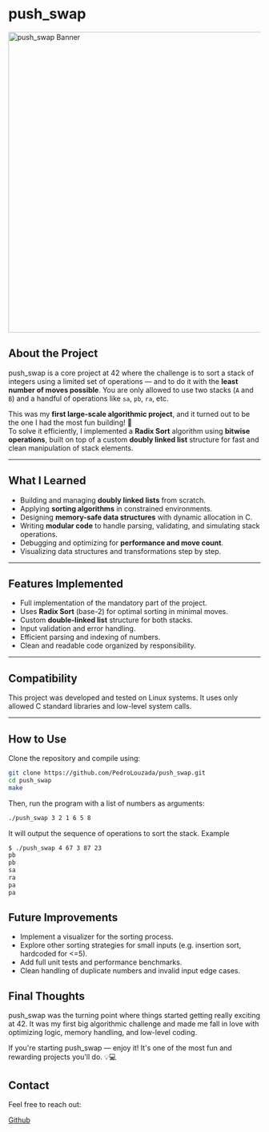 # push_swap

<img src="https://miro.medium.com/v2/resize:fit:744/1*HnhUPGIafYrShJav9tkVug.png" width="600" alt="push_swap Banner" />

## About the Project

push_swap is a core project at 42 where the challenge is to sort a stack of integers using a limited set of operations — and to do it with the **least number of moves possible**. You are only allowed to use two stacks (`A` and `B`) and a handful of operations like `sa`, `pb`, `ra`, etc.

This was my **first large-scale algorithmic project**, and it turned out to be the one I had the most fun building! 🎉  
To solve it efficiently, I implemented a **Radix Sort** algorithm using **bitwise operations**, built on top of a custom **doubly linked list** structure for fast and clean manipulation of stack elements.

---

## What I Learned

- Building and managing **doubly linked lists** from scratch.
- Applying **sorting algorithms** in constrained environments.
- Designing **memory-safe data structures** with dynamic allocation in C.
- Writing **modular code** to handle parsing, validating, and simulating stack operations.
- Debugging and optimizing for **performance and move count**.
- Visualizing data structures and transformations step by step.

---

## Features Implemented

- Full implementation of the mandatory part of the project.
- Uses **Radix Sort** (base-2) for optimal sorting in minimal moves.
- Custom **double-linked list** structure for both stacks.
- Input validation and error handling.
- Efficient parsing and indexing of numbers.
- Clean and readable code organized by responsibility.

---
## Compatibility

This project was developed and tested on Linux systems. It uses only allowed C standard libraries and low-level system calls.

---

## How to Use

Clone the repository and compile using:

```bash
git clone https://github.com/PedroLouzada/push_swap.git
cd push_swap
make
```
Then, run the program with a list of numbers as arguments:
```bash
./push_swap 3 2 1 6 5 8
```
It will output the sequence of operations to sort the stack.
Example
```bash
$ ./push_swap 4 67 3 87 23
pb
pb
sa
ra
pa
pa
```
## Future Improvements

- Implement a visualizer for the sorting process.
- Explore other sorting strategies for small inputs (e.g. insertion sort, hardcoded for <=5).
- Add full unit tests and performance benchmarks.
- Clean handling of duplicate numbers and invalid input edge cases.

## Final Thoughts

push_swap was the turning point where things started getting really exciting at 42. It was my first big algorithmic challenge and made me fall in love with optimizing logic, memory handling, and low-level coding.

If you're starting push_swap — enjoy it! It's one of the most fun and rewarding projects you'll do. 💡💻

## Contact
Feel free to reach out:

[Github](https://github.com/PedroLouzada)
